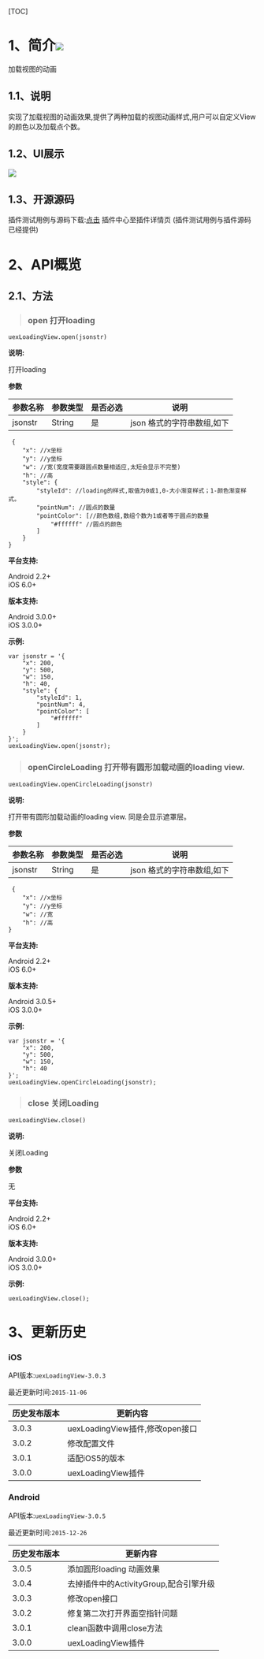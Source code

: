 [TOC]
# 1、简介[![](http://appcan-download.oss-cn-beijing.aliyuncs.com/%E5%85%AC%E6%B5%8B%2Fgf.png)]()
加载视图的动画
## 1.1、说明
实现了加载视图的动画效果,提供了两种加载的视图动画样式,用户可以自定义View的颜色以及加载点个数。
## 1.2、UI展示
![](http://plugin.appcan.cn/pluginApi/getCImg?img=140505s2015p7y15ew.png)
## 1.3、开源源码
插件测试用例与源码下载:[点击](http://plugin.appcan.cn/details.html?id=453_index) 插件中心至插件详情页 (插件测试用例与插件源码已经提供)

# 2、API概览

## 2.1、方法

> ### open 打开loading

`uexLoadingView.open(jsonstr)`

**说明:**

打开loading

**参数**

|  参数名称 | 参数类型  | 是否必选  |  说明 |
| ----- | ----- | ----- | ----- |
| jsonstr | String | 是 |json 格式的字符串数组,如下 |

```
 {  
    "x": //x坐标
    "y": //y坐标
    "w": //宽(宽度需要跟圆点数量相适应,太短会显示不完整)
    "h": //高
    "style": {
        "styleId": //loading的样式,取值为0或1,0-大小渐变样式；1-颜色渐变样式。
        "pointNum": //圆点的数量
        "pointColor": [//颜色数组,数组个数为1或者等于圆点的数量
            "#ffffff" //圆点的颜色
        ]
    }
}
```

**平台支持:**

  
Android 2.2+  
iOS 6.0+

**版本支持:**

  
Android 3.0.0+  
iOS 3.0.0+

**示例:**

```
var jsonstr = '{
    "x": 200, 
    "y": 500, 
    "w": 150, 
    "h": 40, 
    "style": {
        "styleId": 1, 
        "pointNum": 4, 
        "pointColor": [
            "#ffffff"
        ]
    }
}';
uexLoadingView.open(jsonstr);
```

> ### openCircleLoading 打开带有圆形加载动画的loading view.

`uexLoadingView.openCircleLoading(jsonstr)`

**说明:**

打开带有圆形加载动画的loading view. 同是会显示遮罩层。

**参数**

|  参数名称 | 参数类型  | 是否必选  |  说明 |
| ----- | ----- | ----- | ----- |
| jsonstr | String | 是 |json 格式的字符串数组,如下 |

```
 {  
    "x": //x坐标
    "y": //y坐标
    "w": //宽
    "h": //高
}
```

**平台支持:**
  
Android 2.2+  
iOS 6.0+

**版本支持:**
  
Android 3.0.5+  
iOS 3.0.0+

**示例:**

```
var jsonstr = '{
    "x": 200, 
    "y": 500, 
    "w": 150, 
    "h": 40
}';
uexLoadingView.openCircleLoading(jsonstr);
```

> ### close 关闭Loading

`uexLoadingView.close()`

**说明:**

关闭Loading

**参数**

无

**平台支持:**

  
Android 2.2+  
iOS 6.0+

**版本支持:**

  
Android 3.0.0+  
iOS 3.0.0+

**示例:**

```
uexLoadingView.close();
```

# 3、更新历史

### iOS

API版本:`uexLoadingView-3.0.3`

最近更新时间:`2015-11-06`

| 历史发布版本 | 更新内容 |
| ----- | ----- |
| 3.0.3 | uexLoadingView插件,修改open接口 |
| 3.0.2 | 修改配置文件 |
| 3.0.1 | 适配iOS5的版本 |
| 3.0.0 | uexLoadingView插件 |

### Android

API版本:`uexLoadingView-3.0.5`

最近更新时间:`2015-12-26`

| 历史发布版本 | 更新内容 |
| ----- | ----- |
| 3.0.5 | 添加圆形loading 动画效果 |
| 3.0.4 | 去掉插件中的ActivityGroup,配合引擎升级 |
| 3.0.3 | 修改open接口 |
| 3.0.2 | 修复第二次打开界面空指针问题 |
| 3.0.1 | clean函数中调用close方法 |
| 3.0.0 | uexLoadingView插件 |
